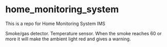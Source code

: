 # home_monitoring_system
This is a repo for Home Monitoring System IMS 

Smoke/gas detector.
Temperature sensor.
When the smoke reaches 60 or more it will make the ambient light red and gives a warning.
